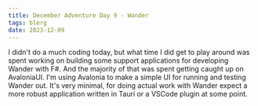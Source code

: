 ```yaml
---
title: December Adventure Day 9 - Wander
tags: blerg
date: 2023-12-09
---
```


I didn't do a much coding today, but what time I did get to play around was spent working on building some support applications for developing Wander with F#.
And the majority of that was spent getting caught up on AvaloniaUI.
I'm using Avalonia to make a simple UI for running and testing Wander out.
It's very minimal, for doing actual work with Wander expect a more robust application written in Tauri or a VSCode plugin at some point.